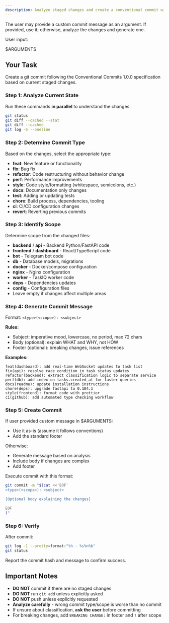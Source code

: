 ```yaml
---
description: Analyze staged changes and create a conventional commit with proper type and scope.
---
```


The user may provide a custom commit message as an argument. If provided, use it; otherwise, analyze the changes and generate one.

User input:

$ARGUMENTS

## Your Task

Create a git commit following the Conventional Commits 1.0.0 specification based on current staged changes.

### Step 1: Analyze Current State

Run these commands **in parallel** to understand the changes:

```bash
git status
git diff --cached --stat
git diff --cached
git log -5 --oneline
```

### Step 2: Determine Commit Type

Based on the changes, select the appropriate type:

- **feat**: New feature or functionality
- **fix**: Bug fix
- **refactor**: Code restructuring without behavior change
- **perf**: Performance improvements
- **style**: Code style/formatting (whitespace, semicolons, etc.)
- **docs**: Documentation only changes
- **test**: Adding or updating tests
- **chore**: Build process, dependencies, tooling
- **ci**: CI/CD configuration changes
- **revert**: Reverting previous commits

### Step 3: Identify Scope

Determine scope from the changed files:

- **backend** / **api** - Backend Python/FastAPI code
- **frontend** / **dashboard** - React/TypeScript code
- **bot** - Telegram bot code
- **db** - Database models, migrations
- **docker** - Docker/compose configuration
- **nginx** - Nginx configuration
- **worker** - TaskIQ worker code
- **deps** - Dependencies updates
- **config** - Configuration files
- Leave empty if changes affect multiple areas

### Step 4: Generate Commit Message

Format: `<type>(<scope>): <subject>`

**Rules:**
- Subject: imperative mood, lowercase, no period, max 72 chars
- Body (optional): explain WHAT and WHY, not HOW
- Footer (optional): breaking changes, issue references

**Examples:**
```
feat(dashboard): add real-time WebSocket updates to task list
fix(api): resolve race condition in task status updates
refactor(backend): extract classification logic to separate service
perf(db): add index on tasks.created_at for faster queries
docs(readme): update installation instructions
chore(deps): upgrade fastapi to 0.104.1
style(frontend): format code with prettier
ci(github): add automated type checking workflow
```

### Step 5: Create Commit

If user provided custom message in $ARGUMENTS:
- Use it as-is (assume it follows conventions)
- Add the standard footer

Otherwise:
- Generate message based on analysis
- Include body if changes are complex
- Add footer

Execute commit with this format:

```bash
git commit -m "$(cat <<'EOF'
<type>(<scope>): <subject>

[Optional body explaining the changes]

EOF
)"
```

### Step 6: Verify

After commit:
```bash
git log -1 --pretty=format:"%h - %s%n%b"
git status
```

Report the commit hash and message to confirm success.

## Important Notes

- **DO NOT** commit if there are no staged changes
- **DO NOT** run `git add` unless explicitly asked
- **DO NOT** push unless explicitly requested
- **Analyze carefully** - wrong commit type/scope is worse than no commit
- If unsure about classification, **ask the user** before committing
- For breaking changes, add `BREAKING CHANGE:` in footer and `!` after scope